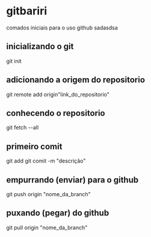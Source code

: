 # gitbariri
comados iniciais para o uso github
sadasdsa
## inicializando o git
git init

## adicionando a origem do repositorio
git remote add origin"link_do_repositorio"

## conhecendo o repositorio
git fetch --all

## primeiro comit
git add
git comit -m "descrição"

## empurrando (enviar) para o github
git push origin "nome_da_branch"

## puxando (pegar) do github
git pull origin "nome_da_branch"